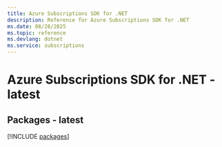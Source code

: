 ```yaml
---
title: Azure Subscriptions SDK for .NET
description: Reference for Azure Subscriptions SDK for .NET
ms.date: 08/28/2025
ms.topic: reference
ms.devlang: dotnet
ms.service: subscriptions
---
```

# Azure Subscriptions SDK for .NET - latest
## Packages - latest
[!INCLUDE [packages](subscriptions-index.md)]